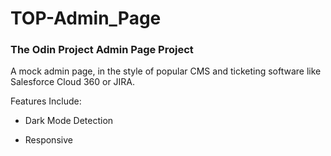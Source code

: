 # TOP-Admin_Page

### The Odin Project Admin Page Project ###

A mock admin page, in the style of popular CMS and ticketing software like Salesforce Cloud 360 or JIRA.

Features Include:

* Dark Mode Detection

* Responsive




